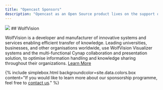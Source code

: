 ```yaml
---
title: "Opencast Sponsors"
description: "Opencast as an Open Source product lives on the support of its community. We’re grateful to every committer, contributor and community member providing feedback. And to our sponsors!"
---
```


<img class="feature-image-left" src="http://www.opencast.org/wp-content/uploads/2017/06/Wolfvision-sponsor_gross.jpg">
## WolfVision

WolfVision is a developer and manufacturer of innovative systems and services enabling efficient transfer of knowledge. Leading universities, businesses, and other organisations worldwide, use WolfVision Visualizer systems and the multi-functional Cynap collaboration and presentation solution, to optimise information handling and knowledge sharing throughout their organizations.
[Learn More](https://wolfvision.com/vsolution/index.php/de)


{% include simplebox.html backgroundcolor=site.data.colors.box 
content="If you would like to learn more about our sponsorship programme, feel free to [contact us](https://wolfvision.com/vsolution/index.php/de)." %}